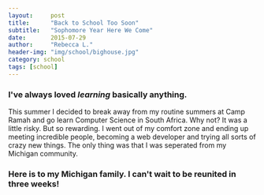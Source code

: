 ```yaml
---
layout:     post
title:      "Back to School Too Soon"
subtitle:   "Sophomore Year Here We Come"
date:       2015-07-29
author:     "Rebecca L."
header-img: "img/school/bighouse.jpg"
category: school
tags: [school]
---
```


<h3>I've always loved  <i>learning</i> basically anything.</h3>

 <p>
This summer I decided to break away from my routine summers at Camp Ramah and go learn Computer Science in South Africa. Why not? It was a little risky. But so rewarding. I went out of my comfort zone and ending up meeting incredible people, becoming a web developer and trying all sorts of crazy new things. The only thing was that I was seperated from my Michigan community.</p> 

<h3>Here is to my Michigan family. I can't wait to be reunited in three weeks!</h3>